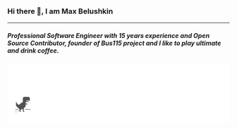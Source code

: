 ### Hi there 👋, I am Max Belushkin
---
##### Professional Software Engineer with 15 years experience and Open Source Contributor, founder of Bus115 project and I like to play ultimate and drink coffee.

![Profile image](no_internet.gif)
<!--
**belushkin/belushkin** is a ✨ _special_ ✨ repository because its `README.md` (this file) appears on your GitHub profile.

Here are some ideas to get you started:

- 🔭 I’m currently working on ...
- 🌱 I’m currently learning ...
- 👯 I’m looking to collaborate on ...
- 🤔 I’m looking for help with ...
- 💬 Ask me about ...
- 📫 How to reach me: ...
- 😄 Pronouns: ...
- ⚡ Fun fact: ...
-->
